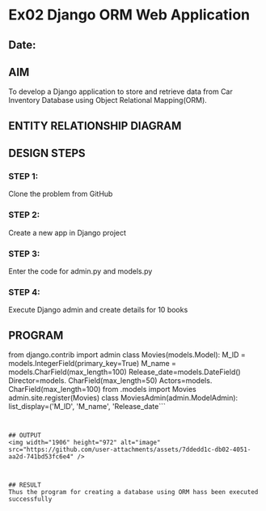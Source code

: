 # Ex02 Django ORM Web Application
## Date: 

## AIM
To develop a Django application to store and retrieve data from Car Inventory Database using Object Relational Mapping(ORM).

## ENTITY RELATIONSHIP DIAGRAM



## DESIGN STEPS

### STEP 1:
Clone the problem from GitHub

### STEP 2:
Create a new app in Django project

### STEP 3:
Enter the code for admin.py and models.py

### STEP 4:
Execute Django admin and create details for 10 books

## PROGRAM
from django.contrib import admin
class Movies(models.Model):
    M_ID = models.IntegerField(primary_key=True)
    M_name = models.CharField(max_length=100)
    Release_date=models.DateField()
    Director=models. CharField(max_length=50)
    Actors=models. CharField(max_length=100)
from .models import Movies
admin.site.register(Movies)
class MoviesAdmin(admin.ModelAdmin):
    list_display=('M_ID', 'M_name', 'Release_date```

```


## OUTPUT
<img width="1906" height="972" alt="image" src="https://github.com/user-attachments/assets/7ddedd1c-db02-4051-aa2d-741bd53fc6e4" />



## RESULT
Thus the program for creating a database using ORM hass been executed successfully
